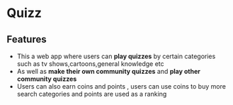 <h1>Quizz</h1>
<h2>Features</h2>
<ul>
<li>This a web app where users can <b>play quizzes</b> by certain categories such as tv shows,cartoons,general knowledge etc</li>
  <li>As well as <b>make their own community quizzes</b> and <b>play other community quizzes</b></li>
<li>Users can also earn coins and points , users can use coins to buy more search categories and points are used as a ranking</li>
</ul>
